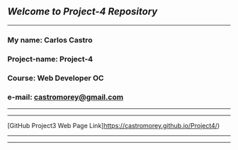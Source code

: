 ## **_Welcome to Project-4 Repository_**

---

### **My name:** Carlos Castro

### **Project-name:** Project-4

### **Course:** Web Developer OC

### **e-mail:** castromorey@gmail.com

---

---

[GitHub Project3 Web Page Link]https://castromorey.github.io/Project4/)

---

---
